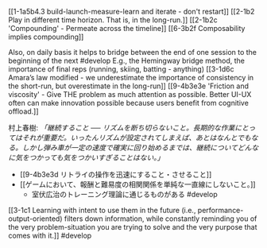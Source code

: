 [[1-1a5b4.3 build-launch-measure-learn and iterate - don't restart]]
	[[2-1b2 Play in different time horizon. That is, in the long-run.]]
		[[2-1b2c 'Compounding' - Permeate across the timeline]]
			[[6-3b2f Composability implies compounding]]

Also, on daily basis it helps to bridge between the end of one session to the beginning of the next #develop 
	E.g., the Hemingway bridge method, the importance of final reps (running, skiing, batting - anything)
		[[3-1d6c Amara’s law modified - we underestimate the importance of consistency in the short-run, but overestimate in the long-run]]
			[[9-4b3e3e 'Friction and viscosity' - Give THE problem as much attention as possible. Better UI-UX often can make innovation possible because users benefit from cognitive offload.]]

村上春樹:
	*「継続すること ── リズムを断ち切らないこと。長期的な作業にとってはそれが重要だ。いったんリズムが設定されてしまえば、あとはなんとでもなる。しかし弾み車が一定の速度で確実に回り始めるまでは、継続についてどんなに気をつかっても気をつかいすぎることはない。」*

- [[9-4b3e3d リトライの操作を迅速にすること・させること]]
- [[ゲームにおいて、報酬と難易度の相関関係を単純な一直線にしないこと。]]
	- 室伏広治のトレーニング理論に通じるものがある #develop 

[[3-1c1 Learning with intent to use them in the future (i.e., performance-output-oriented) filters down information, while constantly reminding you of the very problem-situation you are trying to solve and the very purpose that comes with it.]] #develop 